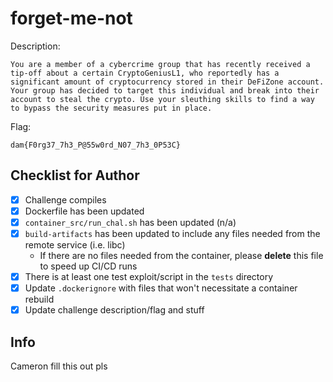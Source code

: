 # forget-me-not

Description:

```
You are a member of a cybercrime group that has recently received a tip-off about a certain CryptoGeniusL1, who reportedly has a significant amount of cryptocurrency stored in their DeFiZone account. Your group has decided to target this individual and break into their account to steal the crypto. Use your sleuthing skills to find a way to bypass the security measures put in place.
```

Flag:

```
dam{F0rg37_7h3_P@55w0rd_N07_7h3_0P53C}
```

## Checklist for Author

* [x] Challenge compiles
* [x] Dockerfile has been updated
* [x] `container_src/run_chal.sh` has been updated (n/a)
* [x] `build-artifacts` has been updated to include any files needed from the remote service (i.e. libc)
    * If there are no files needed from the container, please **delete** this file to speed up CI/CD runs
* [x] There is at least one test exploit/script in the `tests` directory
* [x] Update `.dockerignore` with files that won't necessitate a container rebuild
* [x] Update challenge description/flag and stuff

## Info

Cameron fill this out pls

